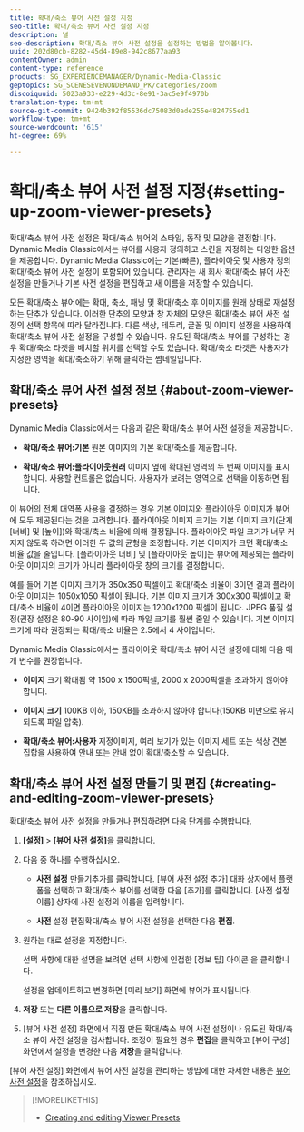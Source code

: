 ```yaml
---
title: 확대/축소 뷰어 사전 설정 지정
seo-title: 확대/축소 뷰어 사전 설정 지정
description: 널
seo-description: 확대/축소 뷰어 사전 설정을 설정하는 방법을 알아봅니다.
uuid: 202d80cb-8282-45d4-89e8-942c8677aa93
contentOwner: admin
content-type: reference
products: SG_EXPERIENCEMANAGER/Dynamic-Media-Classic
geptopics: SG_SCENESEVENONDEMAND_PK/categories/zoom
discoiquuid: 5023a933-e229-4d3c-8e91-3ac5e9f4970b
translation-type: tm+mt
source-git-commit: 9424b392f85536dc75083d0ade255e4824755ed1
workflow-type: tm+mt
source-wordcount: '615'
ht-degree: 69%

---
```



# 확대/축소 뷰어 사전 설정 지정{#setting-up-zoom-viewer-presets}

확대/축소 뷰어 사전 설정은 확대/축소 뷰어의 스타일, 동작 및 모양을 결정합니다. Dynamic Media Classic에서는 뷰어를 사용자 정의하고 스킨을 지정하는 다양한 옵션을 제공합니다. Dynamic Media Classic에는 기본(빠른), 플라이아웃 및 사용자 정의 확대/축소 뷰어 사전 설정이 포함되어 있습니다. 관리자는 새 회사 확대/축소 뷰어 사전 설정을 만들거나 기본 사전 설정을 편집하고 새 이름을 저장할 수 있습니다.

모든 확대/축소 뷰어에는 확대, 축소, 패닝 및 확대/축소 후 이미지를 원래 상태로 재설정하는 단추가 있습니다. 이러한 단추의 모양과 창 자체의 모양은 확대/축소 뷰어 사전 설정의 선택 항목에 따라 달라집니다. 다른 색상, 테두리, 글꼴 및 이미지 설정을 사용하여 확대/축소 뷰어 사전 설정을 구성할 수 있습니다. 유도된 확대/축소 뷰어를 구성하는 경우 확대/축소 타겟을 배치할 위치를 선택할 수도 있습니다. 확대/축소 타겟은 사용자가 지정한 영역을 확대/축소하기 위해 클릭하는 썸네일입니다.

## 확대/축소 뷰어 사전 설정 정보 {#about-zoom-viewer-presets}

Dynamic Media Classic에서는 다음과 같은 확대/축소 뷰어 사전 설정을 제공합니다.

* **확대/축소 뷰어:기본**
원본 이미지의 기본 확대/축소를 제공합니다.

* **확대/축소 뷰어:플라이아웃원래**
이미지 옆에 확대된 영역의 두 번째 이미지를 표시합니다. 사용할 컨트롤은 없습니다. 사용자가 보려는 영역으로 선택을 이동하면 됩니다.

이 뷰어의 전체 대역폭 사용을 결정하는 경우 기본 이미지와 플라이아웃 이미지가 뷰어에 모두 제공된다는 것을 고려합니다. 플라이아웃 이미지 크기는 기본 이미지 크기(단계 [너비] 및 [높이])와 확대/축소 비율에 의해 결정됩니다. 플라이아웃 파일 크기가 너무 커지지 않도록 하려면 이러한 두 값의 균형을 조정합니다. 기본 이미지가 크면 확대/축소 비율 값을 줄입니다. [플라이아웃 너비] 및 [플라이아웃 높이]는 뷰어에 제공되는 플라이아웃 이미지의 크기가 아니라 플라이아웃 창의 크기를 결정합니다.

예를 들어 기본 이미지 크기가 350x350 픽셀이고 확대/축소 비율이 3이면 결과 플라이아웃 이미지는 1050x1050 픽셀이 됩니다. 기본 이미지 크기가 300x300 픽셀이고 확대/축소 비율이 4이면 플라이아웃 이미지는 1200x1200 픽셀이 됩니다. JPEG 품질 설정(권장 설정은 80-90 사이임)에 따라 파일 크기를 훨씬 줄일 수 있습니다. 기본 이미지 크기에 따라 권장되는 확대/축소 비율은 2.5에서 4 사이입니다.

Dynamic Media Classic에서는 플라이아웃 확대/축소 뷰어 사전 설정에 대해 다음 매개 변수를 권장합니다.

* **이미지**
크기 확대됨 약 1500 x 1500픽셀, 2000 x 2000픽셀을 초과하지 않아야 합니다.

* **이미지 크기**
100KB 이하, 150KB를 초과하지 않아야 합니다(150KB 미만으로 유지되도록 파일 압축).

* **확대/축소 뷰어:사용자**
지정이미지, 여러 보기가 있는 이미지 세트 또는 색상 견본 집합을 사용하여 안내 또는 안내 없이 확대/축소할 수 있습니다.

## 확대/축소 뷰어 사전 설정 만들기 및 편집 {#creating-and-editing-zoom-viewer-presets}

확대/축소 뷰어 사전 설정을 만들거나 편집하려면 다음 단계를 수행합니다.

1. **[설정]** > **[뷰어 사전 설정]**&#x200B;을 클릭합니다.
1. 다음 중 하나를 수행하십시오.

   * **사전 설정**
만들기추가를 클릭합니다. [뷰어 사전 설정 추가] 대화 상자에서 플랫폼을 선택하고 확대/축소 뷰어를 선택한 다음 [추가]를 클릭합니다. [사전 설정 이름] 상자에 사전 설정의 이름을 입력합니다.

   * **사전**
설정 편집확대/축소 뷰어 사전 설정을 선택한 다음 
**편집**.

1. 원하는 대로 설정을 지정합니다.

   선택 사항에 대한 설명을 보려면 선택 사항에 인접한 [정보 팁] 아이콘 을 클릭합니다.

   설정을 업데이트하고 변경하면 [미리 보기] 화면에 뷰어가 표시됩니다.

1. **저장** 또는 **다른 이름으로 저장**&#x200B;을 클릭합니다.
1. [뷰어 사전 설정] 화면에서 직접 만든 확대/축소 뷰어 사전 설정이나 유도된 확대/축소 뷰어 사전 설정을 검사합니다. 조정이 필요한 경우 **편집**&#x200B;을 클릭하고 [뷰어 구성] 화면에서 설정을 변경한 다음 **저장**&#x200B;을 클릭합니다.

[뷰어 사전 설정] 화면에서 뷰어 사전 설정을 관리하는 방법에 대한 자세한 내용은 [뷰어 사전 설정](application-setup.md#viewer_presets)을 참조하십시오.

>[!MORELIKETHIS]
>
>* [Creating and editing Viewer Presets](application-setup.md#adding_and_editing_viewer_presets)

